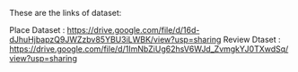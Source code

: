These are the links of dataset:

Place Dataset : https://drive.google.com/file/d/16d-dJhuHjbapzQ9JWZzbv85YBU3iLWBK/view?usp=sharing
Review Dtaset : https://drive.google.com/file/d/1ImNbZiUg62hsV6WJd_ZvmgkYJ0TXwdSq/view?usp=sharing
